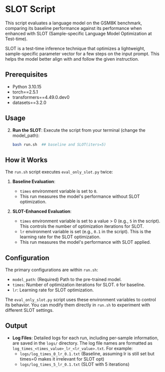 # SLOT Script

This script evaluates a language model on the GSM8K benchmark, comparing its baseline performance against its performance when enhanced with SLOT (Sample-specific Language Model Optimization at Test-time).

SLOT is a test-time inference technique that optimizes a lightweight, sample-specific parameter vector for a few steps on the input prompt. This helps the model better align with and follow the given instruction.

## Prerequisites

- Python 3.10.15
- torch==2.5.1
- transformers==4.49.0.dev0
- datasets==3.2.0

## Usage


2.  **Run the SLOT**:
    Execute the script from your terminal (change the model_path):
    ```bash
    bash run.sh  ## baseline and SLOT(iters=5)
    ```

## How it Works

The `run.sh` script executes `eval_only_slot.py` twice:

1.  **Baseline Evaluation**:
    - `times` environment variable is set to `0`.
    - This run measures the model's performance without SLOT optimization.

2.  **SLOT-Enhanced Evaluation**:
    - `times` environment variable is set to a value > 0 (e.g., `5` in the script). This controls the number of optimization iterations for SLOT.
    - `lr` environment variable is set (e.g., `0.1` in the script). This is the learning rate for the SLOT optimization.
    - This run measures the model's performance with SLOT applied.

## Configuration

The primary configurations are within `run.sh`:

-   `model_path`: (Required) Path to the pre-trained model.
-   `times`: Number of optimization iterations for SLOT. `0` for baseline.
-   `lr`: Learning rate for SLOT optimization.

The `eval_only_slot.py` script uses these environment variables to control its behavior. You can modify them directly in `run.sh` to experiment with different SLOT settings.

## Output

-   **Log Files**: Detailed logs for each run, including per-sample information, are saved in the `logs/` directory. The log file names are formatted as `log_times_<times_value>_lr_<lr_value>.txt`.
    For example:
    - `logs/log_times_0_lr_0.1.txt` (Baseline, assuming lr is still set but times=0 makes it irrelevant for SLOT opt)
    - `logs/log_times_5_lr_0.1.txt` (SLOT with 5 iterations)

